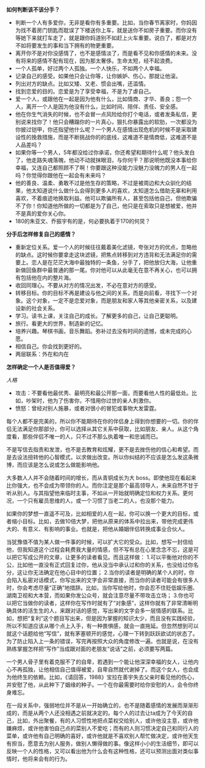**如何判断该不该分手？**
* 判断一个人有多爱你，无非是看你有多重要。比如，当你春节离家时，你妈因为找不着房门钥匙而耽误了下楼送你上车，就是送你不如房子重要。而你没有等她下来就打车走了，就是跟你妈道别不如赶上火车重要。说白了，都是对方不如将要发生的事和当下拥有的物更重要。
* 离开你不是对你没感情了，也不是感情淡了，而是看不见和你感情的未来。没有将来的感情不配有现在，因为那太奢侈。生命太短，经不起浪费。
* 一个人孤单，好过两个人孤独。一个人快乐，不如两个人幸福。
* 记录自己的感受。如果他只会让你等，让你嫉妒、伤心，那就让他滚。
* 列出对方的缺点。比如又矮、又老、惯会出嘴，还滥情。
* 找到恋爱的目的。恋爱是为了享受幸福，不是为了虐自己。
* 爱一个人，或跟他在一起是因为他有什么，比如情商、才华、善良；怨一个人，离开一个人是因为他没有什么，比如时间、陪伴、责任、安全感。
* 他在你生气消失的时候，也不会冒一点风险给你打个电话，或者发条私信，更别说来找你了！他只会糟蹋你的一片真心，狠扎你暴露出的软肋，一次都没为你披过铠甲，你还指望他什么呢？一个男人在感情出现危机的时候不是采取建设性的挽救措施，而是不断挑战你的的底线，这难道不是情商低，这难道不是人品差吗？
* 如果你等一个男人，5年都没给过你承诺，你还希望和期待什么呢？他头发白了，他走路失魂落魄，他动不动就抹眼泪，与你何干？那说明他既没本事给你幸福，又连自己都照顾不了啊！你要跟这种没能力没魅力没魄力的男人在一起吗？你觉得你跟他在一起会有未来吗？
* 他的善良、温柔、勇敢不过是他生存的策略，不过是被周边和大众驯化的结果，他太知道说什么做什么会得到更多人的喜欢，太知道怎么借助无辜和利用喜欢，不着痕迹地换取利益。他可以欺骗所有人，甚至包括他自己，但他欺骗不了你！你知道他所做的一切都是为了自己，他只是在索取只是想被爱，他并不是真的爱你关心你。
* 180的朱亚文、乔振宇有的是，何必要执着于170的何炅？

**分手后怎样修复自己的感情？**
* 重新定位关系。爱一个人的时候往往戴着美化滤镜，夸张对方的优点，忽略他的缺点。这时候你要拿走这块滤镜，把焦点转移到对方违背和无法满足你的需要上。恋人是在茫茫大海中最独特的一条鱼，分手了，把他放归大海，让他重新做回鱼群中最普通的那一尾。你对他可以从此毫无在意不再关心，也可以拥有包括他在内的整片海。
* 收回同理心。不要从对方的情况出发，不必在意对方的感受。
* 转移目标。你的目标不再是建设与他之间的关系，而是向前看，寻找下一个对象。这个对象，一定不是恋爱对象，而是朋友和家人等其他亲密关系，以及建设新的社会关系。
* 学习。读书上课，关注自己的成长。了解更多的自己，让自己更聪明。
* 旅行。看更大的世界，制造新的记忆。
* 培养兴趣。琴棋书画，音乐舞蹈。弥补过去没有时间的遗憾，或未完成的心愿。
* 相信自己。你会找到更好的。
* 两层联系：外在和内在

**怎样确定一个人是否值得爱？**

*人格*
* 攻击：不要看他最优秀、最明亮和最公开那一面，而要看他人性的最低处。比如，吵架时，他为了伤害你，不惜用你过世的亲人刺激你。
* 愤怒：曾经对别人施暴，或者对很小的冒犯或事物大发雷霆。

每个人都不是完美的，所以你不能期待在你的伴侣身上得到你想要的一切。你的伴侣无法满足你那部分，你可以选择从其它关系中获取，比如朋友、亲人。从这个角度看，那些伴侣不唯一的人，只不过不那么执着唯一和忠诚而已。

不是写信去指责和发泄，也不是去教育和炫耀，更不是去挫伤他的信心和希望。而是去设法扭转他的心智模式，以求做出改变。所以你纠结的不应该是怎么发这条微博，而应该是怎么说或怎么做能影响他。

大多数人人并不会随着时间的增长，而从青铜成长为大 boss。即使他现在看起来比你强大，也不会成为带领你的人。而你注定是那个最高领导人，未来自然不甘于听从别人。与其指望他来临时主事，不如从一开始就明确定位和权力关系。更何况，一个只有雇员思维的人，或一个习惯了当老二的人，也没那个能力。

如果你的梦想一直遥不可及，比如相爱的人在一起，你可以换一个更大的目标，或者缩小目标。比如，去做10倍大梦，把他从原来的体系中拉出来，带他完成更伟大的、有意义、有影响的事业。也就是，把他从婚姻伴侣转换成事业合伙人。

当犹豫值不值为某人做一件事的时候，可以扩大它的受众。比如，想写一封信给他，但我知道这个过程会耗费我大量的情感，但不写有总在心里念念不忘，这是可以把它写成公开的文章，让更多的读者看见。而且这样做：
1.可以平衡他对你的不公，比如他一直没有正式回复过你，他从没当中承认过和你的关系，也没给过你名分，这让你无法确定在他心目中的位置；
2.当你的读者是明确的某个人的时，你会陷入私密对话模式，你写出来的文字会非常直接，而当你的读者可能会有很多人时，你会考虑尽量“正确”地措辞。比如，当你写给他时，你会忍不住贬低娱乐圈、湖南卫视和大本营，而如果你发公众号，就会注意尽量不带攻击立场；
3.你也可以把它当做你的读者，这样你在写作时就有了“对象感”，这样你就有了非常清晰明确具体的活生生的人，来跟对话的感觉，写出来的文字会多一层情感的联系。比如，想把“复利”这个题目写出来，但是因为掌握的知识太少，而且没有实践经验，所以不知道应该从哪个点上入手，有一种畏惧感，就会一直拖延。但忽然想到可以就这个话题给他“写信”，就有茅塞顿开的感觉，心理一下转到跃跃欲试的状态了。为了防止陷入上一条的错误，写完再按照大众的角度修改一遍。也就是说，在没有熟练掌握怎样把“写作”当成跟对面的老朋友“说话”之前，必须要写两篇。

一个男人骨子里有着克服不了的自卑，若遇到一个能让他深深幸福的女人，让他内心不再孤独，让他相信自己值得被爱，自卑自然就代谢掉了。而这个女人，也会成为他终生的依赖。比如，《请回答，1988》宝拉在善宇失去父亲时看见他的伤心，并安慰了他，从此种下了姻缘的种子。一个在你最需要时给你安慰的人，会令你终身难忘。

在一段关系中，强弱地位并不是从一开始确立的，也不是随着感情的发展而渐渐形成的，而是从两个人还没相遇之前就决定的。每个人的过去让ta成为了今天的自己，比如，外出聚餐，有的人习惯性地把点菜权交给别人，或许他没主意，或许他嫌麻烦，或许他害怕自己点的菜别人不爱吃；而有的人则习惯决定自己和同行人的菜单，或许他有自己明确的喜好，或许他就是不喜欢别人帮忙做决定，或许他天生有担当，愿意去为别人服务，做别人懒得做的事。像这样小小的生活细节，即可以反映一个人的性格，又可以看出他为什么会有这种性格，还可以预测出面对类似事情时，他将来会有的行为。

